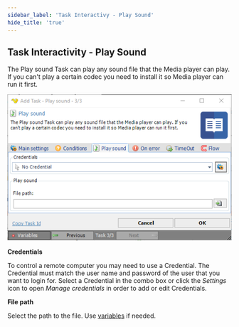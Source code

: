 ```yaml
---
sidebar_label: 'Task Interactivy - Play Sound'
hide_title: 'true'
---
```


## Task Interactivity - Play Sound

The Play sound Task can play any sound file that the Media player can play. If you can't play a certain codec you need to install it so Media player can run it first.

![](../../../static/img/taskinteractivityplaysound.png)

**Credentials**

To control a remote computer you may need to use a Credential. The Credential must match the user name and password of the user that you want to login for. Select a Credential in the combo box or click the *Settings* icon to open *Manage credentials* in order to add or edit Credentials.
 
**File path**

Select the path to the file. Use [variables](global-variables) if needed.